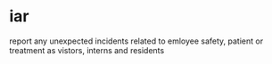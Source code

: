 # iar
report any unexpected incidents related to emloyee safety, patient or treatment as vistors, interns and residents
